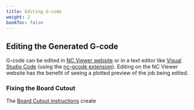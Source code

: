```yaml
---
title: Editing G-code
weight: 2
bookToc: false
---
```


## Editing the Generated G-code

G-code can be edited in [NC Viewer website](https://ncviewer.com/) or in a text editor like [Visual Studio Code](https://code.visualstudio.com/) (using the [nc-gcode extension](https://github.com/Milys/NC-Gcode-VSCode)). Editing on the NC Viewer website has the benefit of seeing a plotted preview of the job being edited.

### Fixing the Board Cutout

The [Board Cutout instructions](../../flatcam/cutout/) create 

